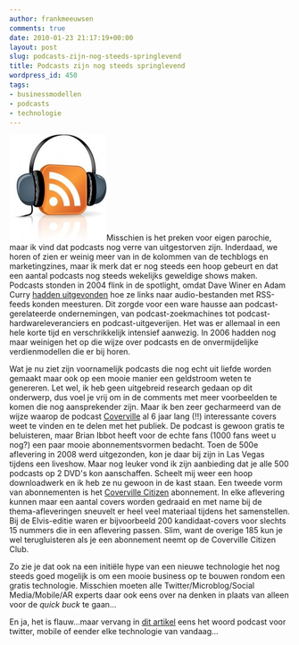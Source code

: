 ```yaml
---
author: frankmeeuwsen
comments: true
date: 2010-01-23 21:17:19+00:00
layout: post
slug: podcasts-zijn-nog-steeds-springlevend
title: Podcasts zijn nog steeds springlevend
wordpress_id: 450
tags:
- businessmodellen
- podcasts
- technologie
---
```


[![](../images/uploadimages/podcasting.jpg)](../images/uploadimages/podcasting.jpg)Misschien is het preken voor eigen parochie, maar ik vind dat podcasts nog verre van uitgestorven zijn. Inderdaad, we horen of zien er weinig meer van in de kolommen van de techblogs en marketingzines, maar ik merk dat er nog steeds een hoop gebeurt en dat een aantal podcasts nog steeds wekelijks geweldige shows maken. Podcasts stonden in 2004 flink in de spotlight, omdat Dave Winer en Adam Curry [hadden uitgevonden](http://en.wikipedia.org/wiki/History_of_podcasting#Timeline) hoe ze links naar audio-bestanden met RSS-feeds konden meesturen. Dit zorgde voor een ware hausse aan podcast-gerelateerde ondernemingen, van podcast-zoekmachines tot podcast-hardwareleveranciers en podcast-uitgeverijen. Het was er allemaal in een hele korte tijd en verschrikkelijk intensief aanwezig. In 2006 hadden nog maar weinigen het op die wijze over podcasts en de onvermijdelijke verdienmodellen die er bij horen.

Wat je nu ziet zijn voornamelijk podcasts die nog echt uit liefde worden gemaakt maar ook op een mooie manier een geldstroom weten te genereren. Let wel, ik heb geen uitgebreid research gedaan op dit onderwerp, dus voel je vrij om in de comments met meer voorbeelden te komen die nog aansprekender zijn. Maar ik ben zeer gecharmeerd van de wijze waarop de podcast [Coverville](http://www.coverville.com/) al 6 jaar lang (!!) interessante covers weet te vinden en te delen met het publiek. De podcast is gewoon gratis te beluisteren, maar Brian Ibbot heeft voor de echte fans (1000 fans weet u nog?) een paar mooie abonnementsvormen bedacht. Toen de 500e aflevering in 2008 werd uitgezonden, kon je daar bij zijn in Las Vegas tijdens een liveshow. Maar nog leuker vond ik zijn aanbieding dat je alle 500 podcasts op 2 DVD's kon aanschaffen. Scheelt mij weer een hoop downloadwerk en ik heb ze nu gewoon in de kast staan. Een tweede vorm van abonnementen is het [Coverville Citizen](http://coverville.com/citizens/) abonnement. In elke aflevering kunnen maar een aantal covers worden gedraaid en met name bij de thema-afleveringen sneuvelt er heel veel materiaal tijdens het samenstellen. Bij de Elvis-editie waren er bijvoorbeeld 200 kandidaat-covers voor slechts 15 nummers die in een aflevering passen. Slim, want de overige 185 kun je wel terugluisteren als je een abonnement neemt op de Coverville Citizen Club.

Zo zie je dat ook na een initiële hype van een nieuwe technologie het nog steeds goed mogelijk is om een mooie business op te bouwen rondom een gratis technologie. Misschien moeten alle Twitter/Microblog/Social Media/Mobile/AR experts daar ook eens over na denken in plaats van alleen voor de _quick buck_ te gaan...

En ja, het is flauw...maar vervang in [dit artikel](http://www.dutchcowboys.nl/podcast/5451) eens het woord podcast voor twitter, mobile of eender elke technologie van vandaag...
